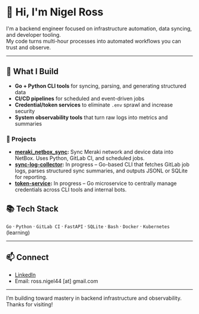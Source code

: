 # 👋 Hi, I'm Nigel Ross

I'm a backend engineer focused on infrastructure automation, data syncing, and developer tooling.  
My code turns multi-hour processes into automated workflows you can trust and observe.

---

## 🔧 What I Build

- **Go + Python CLI tools** for syncing, parsing, and generating structured data
- **CI/CD pipelines** for scheduled and event-driven jobs
- **Credential/token services** to eliminate `.env` sprawl and increase security
- **System observability tools** that turn raw logs into metrics and summaries

### 🔧 Projects
- **[meraki_netbox_sync](https://github.com/NTRCodes/meraki_netbox):** Sync Meraki network and device data into NetBox. Uses Python, GitLab CI, and scheduled jobs.
- **[sync-log-collector](https://github.com/NTRCodes/sync-log-collector):** In progress – Go-based CLI that fetches GitLab job logs, parses structured sync summaries, and outputs JSONL or SQLite for reporting.
- **[token-service](https://github.com/NTRCodes/token-service):** In progress – Go microservice to centrally manage credentials across CLI tools and internal bots.

## 📚 Tech Stack

`Go` · `Python` · `GitLab CI` · `FastAPI` · `SQLite` · `Bash` · `Docker` · `Kubernetes` (learning)

---

## 📫 Connect

- [LinkedIn](https://www.linkedin.com/in/nigelross44/)
- Email: ross.nigel44 [at] gmail.com

---

I’m building toward mastery in backend infrastructure and observability.  
Thanks for visiting!
